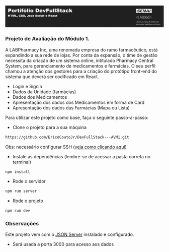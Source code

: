 ![Capa Portifoil DevFullStack](ImagemPortifolio.png)

### Projeto de Avaliação do Módulo 1.

A LABPharmacy Inc, uma renomada empresa do ramo farmacêutico, está expandindo a sua rede de lojas. Por conta da expansão, o time de gestão necessita da criação de um sistema online, intitulado Pharmacy Central System, para gerenciamento de medicamentos e farmácias. O seu perfil chamou a atenção dos gestores para a criação do protótipo front-end do sistema que deverá ser codificado em React.

- Login e Signin
- Dados da Unidade (farmácias)
- Dados dos Medicamentos
- Apresentação dos dados dos Medicamentos em forma de Card
- Apresentação dos dados das Farmácias (Mapa ou Lista)

Para utilizar este projeto como base, faça o seguinte passo-a-passo:

- Clone o projeto para a sua máquina

```bash
https://github.com/EricoCoutoJr/DevFullStack---AVM1.git
```

Obs: necessário configurar SSH [(veja como clicando aqui)](https://www.youtube.com/watch?v=n-H1eFSsugo)

- Instale as dependências (lembre-se de acessar a pasta correta no terminal)

```bash
npm install
```

- Rode o servidor

```bash
npm run server
```

- Rode o projeto

```bash
npm run dev
```

### Observações

Este projeto vem com o [JSON Server](https://www.npmjs.com/package/json-server) instalado e configurado.

- Será usada a porta 3000 para acesso aos dados
